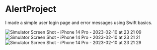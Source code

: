 # AlertProject
I made a simple user login page and error messages using Swift basics.

![Simulator Screen Shot - iPhone 14 Pro - 2023-02-10 at 23 21 09](https://user-images.githubusercontent.com/28567344/218190237-fcbfea56-0a08-4123-b39c-ea418fcbc82c.png)
![Simulator Screen Shot - iPhone 14 Pro - 2023-02-10 at 23 21 21](https://user-images.githubusercontent.com/28567344/218190251-21abc4bc-52c9-4ae3-8b6c-12683fbd9e5f.png)
![Simulator Screen Shot - iPhone 14 Pro - 2023-02-10 at 23 21 29](https://user-images.githubusercontent.com/28567344/218190264-c0d5b230-f176-42b4-98a1-2066e9bd74b1.png)
